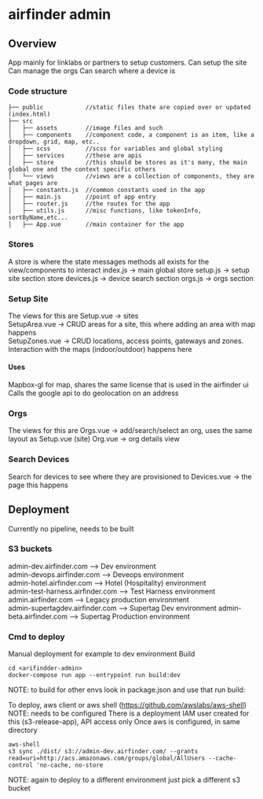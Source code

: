 # airfinder admin
## Overview
App mainly for linklabs or partners to setup customers.
Can setup the site
Can manage the orgs
Can search where a device is

### Code structure

    ├── public            //static files thate are copied over or updated (index.html)
    ├── src
    │   ├── assets        //image files and such
    │   ├── components    //component code, a component is an item, like a dropdown, grid, map, etc..
    │   ├── scss          //scss for variables and global styling
    │   ├── services      //these are apis
    │   ├── store         //this should be stores as it's many, the main global one and the context specific others
    │   └── views         //views are a collection of components, they are what pages are
    │   ├── constants.js  //common constants used in the app
    │   ├── main.js       //point of app entry
    │   ├── router.js     //the routes for the app
    │   ├── utils.js      //misc functions, like tokenInfo, sortByName,etc...
    │   ├── App.vue       //main container for the app


### Stores
A store is where the
state
messages
methods
all exists for the view/components to interact
index.js -> main global store
setup.js -> setup site section store
devices.js -> device search section
orgs.js -> orgs section


### Setup Site
The views for this are 
Setup.vue  -> sites  
SetupArea.vue -> CRUD areas for a site, this where adding an area with map happens  
SetupZones.vue -> CRUD locations, access points, gateways and zones.  Interaction with the maps (indoor/outdoor) happens here  

#### Uses
Mapbox-gl for map, shares the same license that is used in the airfinder ui
Calls the google api to do geolocation on an address


### Orgs
The views for this are
Orgs.vue -> add/search/select an org, uses the same layout as Setup.vue (site)
Org.vue  -> org details view


### Search Devices
Search for devices to see where they are provisioned to
Devices.vue -> the page this happens



## Deployment
Currently no pipeline, needs to be built 

### S3 buckets
admin-dev.airfinder.com --> Dev environment  
admin-devops.airfinder.com --> Deveops environment  
admin-hotel.airfinder.com --> Hotel (Hospitality) environment  
admin-test-harness.airfinder.com --> Test Harness environment  
admin.airfinder.com --> Legacy production environment  
admin-supertagdev.airfinder.com --> Supertag Dev environment
admin-beta.airfinder.com --> Supertag Production environment

### Cmd to deploy
Manual deployment for example to dev environment
Build
```
cd <arifindder-admin>
docker-compose run app --entrypoint run build:dev
```
NOTE: to build for other envs look in package.json and use that run build:<env>

To deploy, aws client or aws shell (https://github.com/awslabs/aws-shell)
NOTE: needs to be configured
There is a deployment IAM user created for this (s3-release-app), API access only
Once aws is configured, in same directory

```
aws-shell
s3 sync ./dist/ s3://admin-dev.airfinder.com/ --grants read=uri=http://acs.amazonaws.com/groups/global/AllUsers --cache-control 'no-cache, no-store
```
NOTE: again to deploy to a different environment just pick a different s3 bucket